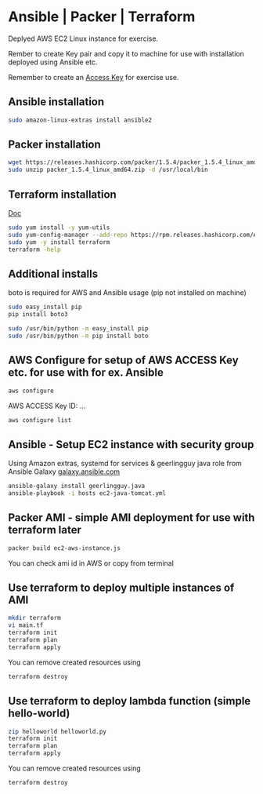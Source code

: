 # Ansible | Packer | Terraform 

Deplyed AWS EC2 Linux instance for exercise.

Rember to create Key pair and copy it to machine for use with installation deployed using Ansible etc.

Remember to create an [Access Key](https://console.aws.amazon.com/iam/home?#/security_credentials) for exercise use.

## Ansible installation
```bash
sudo amazon-linux-extras install ansible2
```
## Packer installation
```bash
wget https://releases.hashicorp.com/packer/1.5.4/packer_1.5.4_linux_amd64.zip
sudo unzip packer_1.5.4_linux_amd64.zip -d /usr/local/bin
```
## Terraform installation
[Doc](https://learn.hashicorp.com/tutorials/terraform/install-cli)
```bash
sudo yum install -y yum-utils
sudo yum-config-manager --add-repo https://rpm.releases.hashicorp.com/AmazonLinux/hashicorp.repo
sudo yum -y install terraform
terraform -help
```
## Additional installs
boto is required for AWS and Ansible usage (pip not installed on machine)
```bash
sudo easy_install pip
pip install boto3

sudo /usr/bin/python -m easy_install pip
sudo /usr/bin/python -m pip install boto
```
## AWS Configure for setup of AWS ACCESS Key etc. for use with for ex. Ansible
```bash
aws configure
```
AWS ACCESS Key ID: 
...
```bash
aws configure list
```
## Ansible - Setup EC2 instance with security group
Using Amazon extras, systemd for services & geerlingguy java role from Ansible Galaxy
[galaxy.ansible.com](https://galaxy.ansible.com/geerlingguy/java)
```bash
ansible-galaxy install geerlingguy.java
ansible-playbook -i hosts ec2-java-tomcat.yml
```
## Packer AMI - simple AMI deployment for use with terraform later
```bash
packer build ec2-aws-instance.js
```
You can check ami id in AWS or copy from terminal

## Use terraform to deploy multiple instances of AMI
```bash
mkdir terraform
vi main.tf
terraform init
terraform plan
terraform apply
```
You can remove created resources using
```bash
terraform destroy
```
## Use terraform to deploy lambda function (simple hello-world)
```bash
zip helloworld helloworld.py
terraform init
terraform plan
terraform apply
```
You can remove created resources using
```bash
terraform destroy